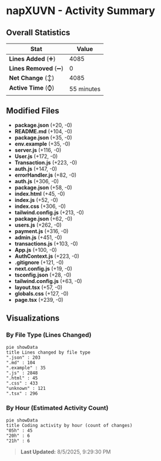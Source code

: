 # napXUVN - Activity Summary 

## Overall Statistics

| Stat                   | Value                                                             |
| ---------------------- | ----------------------------------------------------------------- |
| **Lines Added** (➕)   | 4085                                          |
| **Lines Removed** (➖) | 0                                        |
| **Net Change** (↕)    | 4085                |
| **Active Time** (⌚)   | 55 minutes |


## Modified Files
- **package.json** (+20, -0)
- **README.md** (+104, -0)
- **package.json** (+35, -0)
- **env.example** (+35, -0)
- **server.js** (+116, -0)
- **User.js** (+172, -0)
- **Transaction.js** (+223, -0)
- **auth.js** (+147, -0)
- **errorHandler.js** (+82, -0)
- **auth.js** (+306, -0)
- **package.json** (+58, -0)
- **index.html** (+45, -0)
- **index.js** (+52, -0)
- **index.css** (+306, -0)
- **tailwind.config.js** (+213, -0)
- **package.json** (+62, -0)
- **users.js** (+262, -0)
- **payment.js** (+316, -0)
- **admin.js** (+451, -0)
- **transactions.js** (+103, -0)
- **App.js** (+100, -0)
- **AuthContext.js** (+223, -0)
- **.gitignore** (+121, -0)
- **next.config.js** (+19, -0)
- **tsconfig.json** (+28, -0)
- **tailwind.config.js** (+63, -0)
- **layout.tsx** (+57, -0)
- **globals.css** (+127, -0)
- **page.tsx** (+239, -0)

## Visualizations

### By File Type (Lines Changed)

```mermaid
pie showData
title Lines changed by file type
".json" : 203
".md" : 104
".example" : 35
".js" : 2848
".html" : 45
".css" : 433
"unknown" : 121
".tsx" : 296
```

### By Hour (Estimated Activity Count)

```mermaid
pie showData
title Coding activity by hour (count of changes)
"05h" : 45
"20h" : 6
"21h" : 6
```


> **Last Updated:** 8/5/2025, 9:29:30 PM